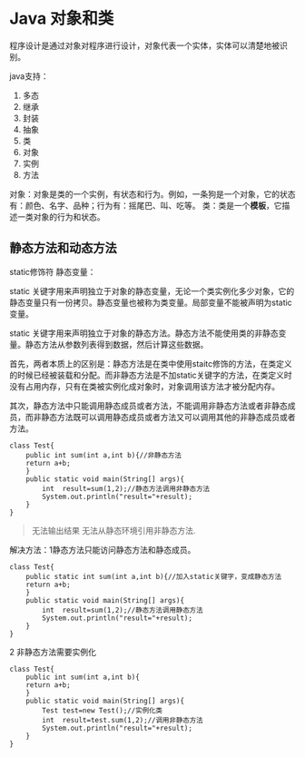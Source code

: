 # Java 对象和类

程序设计是通过对象对程序进行设计，对象代表一个实体，实体可以清楚地被识别。

java支持：

1. 多态
2. 继承
3. 封装
4. 抽象
5. 类
6. 对象
7. 实例
8. 方法

对象：对象是类的一个实例，有状态和行为。例如，一条狗是一个对象，它的状态有：颜色、名字、品种；行为有：摇尾巴、叫、吃等。
类：类是一个**模板**，它描述一类对象的行为和状态。

## 静态方法和动态方法

static修饰符
静态变量：

static 关键字用来声明独立于对象的静态变量，无论一个类实例化多少对象，它的静态变量只有一份拷贝。静态变量也被称为类变量。局部变量不能被声明为static变量。

static 关键字用来声明独立于对象的静态方法。静态方法不能使用类的非静态变量。静态方法从参数列表得到数据，然后计算这些数据。

首先，两者本质上的区别是：静态方法是在类中使用staitc修饰的方法，在类定义的时候已经被装载和分配。而非静态方法是不加static关键字的方法，在类定义时没有占用内存，只有在类被实例化成对象时，对象调用该方法才被分配内存。

其次，静态方法中只能调用静态成员或者方法，不能调用非静态方法或者非静态成员，而非静态方法既可以调用静态成员或者方法又可以调用其他的非静态成员或者方法。

    class Test{
        public int sum(int a,int b){//非静态方法
        return a+b;
        }
        public static void main(String[] args){
            int  result=sum(1,2);//静态方法调用非静态方法
            System.out.println("result="+result);
        }
    }

>无法输出结果 无法从静态环境引用非静态方法.

解决方法：1静态方法只能访问静态方法和静态成员。

    class Test{
        public static int sum(int a,int b){//加入static关键字，变成静态方法
        return a+b;
        }
        public static void main(String[] args){
            int  result=sum(1,2);//静态方法调用静态方法
            System.out.println("result="+result);
        }
    }
2 非静态方法需要实例化

    class Test{
        public int sum(int a,int b){
        return a+b;
        }
        public static void main(String[] args){
            Test test=new Test();//实例化类
            int  result=test.sum(1,2);//调用非静态方法
            System.out.println("result="+result);
        }
    }
